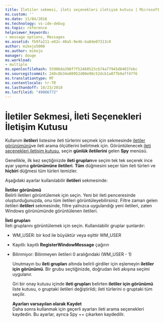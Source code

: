 ```yaml
---
title: İletiler sekmesi, ileti seçenekleri iletişim kutusu | Microsoft Docs
ms.custom: ''
ms.date: 11/04/2016
ms.technology: vs-ide-debug
ms.topic: reference
helpviewer_keywords:
- message options, Messages
ms.assetid: fb9fa211-e82c-40a5-9e4b-ba8de07313c0
author: mikejo5000
ms.author: mikejo
manager: douge
ms.workload:
- multiple
ms.openlocfilehash: 55906da398f7f52460523cb74a77945d84037ebc
ms.sourcegitcommit: 240c8b34e80952d00e90c52dcb1a077b9aff47f6
ms.translationtype: MT
ms.contentlocale: tr-TR
ms.lasthandoff: 10/23/2018
ms.locfileid: "49866772"
---
```

# <a name="messages-tab-message-options-dialog-box"></a>İletiler Sekmesi, İleti Seçenekleri İletişim Kutusu
Kullanım **iletileri** listesine ileti türlerini seçmek için sekmesinde [iletiler görünümünü](../debugger/messages-view.md)ve ileti arama ölçütlerini belirtmek için. Görüntülenecek [ileti seçenekleri iletişim kutusu](../debugger/message-options-dialog-box.md), seçin **günlük iletilerini** gelen **Spy** menüsü.  
  
 Genellikle, ilk kez seçtiğinizde **ileti grupları**ve seçim tek tek seçerek ince ayar yapma **görünümüne iletileri**. **Tüm** düğmesini seçer tüm ileti türleri ve **hiçbiri** düğmesi tüm türleri temizler.  
  
 Aşağıdaki ayarlar kullanılabilir **iletileri** sekmesinde:  
  
 **İletiler görünümü**  
 Belirli iletileri görüntülemek için seçin. Yeni bir ileti penceresinde oluşturduğunuzda, onu tüm iletileri görüntüleyebilirsiniz. Filtre zaman gelen iletileri **iletileri** sekmesinde, filtre yalnızca uygulandığı yeni iletileri, zaten Windows görünümünde görüntülenen iletileri.  
  
 **İleti grupları**  
 İleti gruplarını görüntülemek için seçin. Kullanılabilir gruplar şunlardır:  
  
- WM_USER: bir kod ile büyüktür veya eşittir WM_USER  
  
- Kayıtlı: kayıtlı **RegisterWindowMessage** çağırın  
  
- Bilinmiyor: Bilinmeyen iletileri 0 aralığındaki (WM_USER - 1)  
  
  Unutmayın bu **ileti grupları** altında belirli girdiler için eşlemeyin **iletiler için görünümü**. Bir grubu seçtiğinizde, doğrudan ileti akışına seçimi uygulanır.  
  
  Gri bir onay kutusu içinde **ileti grupları** belirten **iletiler için görünümü** liste kutusu, o gruptaki iletileri değiştirildi; ileti türlerini o gruptaki tüm seçilir.  
  
  **Ayarları varsayılan olarak Kaydet**  
  Daha sonra kullanmak için geçerli ayarları ileti arama seçenekleri kaydedin. Bu ayarlar, ayrıca Spy ++ çıkarken kaydedilir.